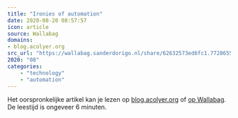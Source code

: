 ```yaml
---
title: "Ironies of automation"
date: 2020-08-20 08:57:57
icon: article
source: Wallabag
domains:
- blog.acolyer.org
src_url: "https://wallabag.sanderdorigo.nl/share/62632573ed6fc1.77286553"
2020: "08"
categories:
    - "technology"
    - "automation"
---
```

Het oorspronkelijke artikel kan je lezen op [blog.acolyer.org](https://blog.acolyer.org/2020/01/08/ironies-of-automation/) of [op Wallabag](https://wallabag.sanderdorigo.nl/share/62632573ed6fc1.77286553). De leestijd is ongeveer 6 minuten.